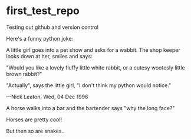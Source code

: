 # first_test_repo
Testing out github and version control

Here's a funny python joke: 

A little girl goes into a pet show and asks for a wabbit. The shop keeper looks down at her, smiles and says:

"Would you like a lovely fluffy little white rabbit, or a cutesy wootesly little brown rabbit?"

"Actually", says the little girl, "I don't think my python would notice."

—Nick Leaton, Wed, 04 Dec 1996

A horse walks into a bar and the bartender says  "why the long face?" 

Horses are pretty cool!

But then so are snakes..
